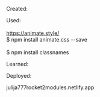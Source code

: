 Created:

Used:
<br>
<br>
https://animate.style/
<br>
$ npm install animate.css --save
<br>
<br>
$ npm install classnames

Learned:

Deployed:

julija777rocket2modules.netlify.app
